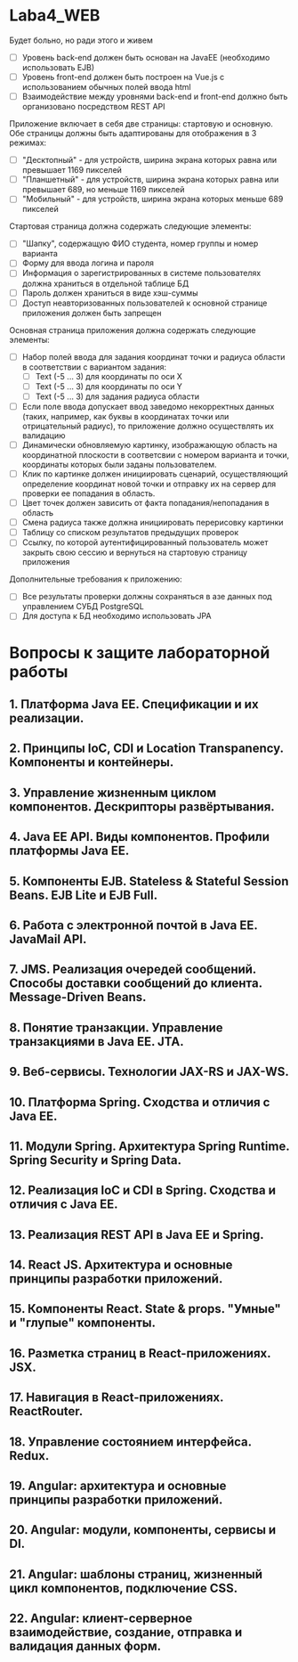 # Laba4_WEB

Будет больно, но ради этого и живем

-[ ] Уровень back-end должен быть основан на JavaEE (необходимо использовать EJB)
-[ ] Уровень front-end должен быть построен на Vue.js с использованием обычных полей ввода html 
-[ ] Взаимодействие между уровнями back-end и front-end должно быть организовано посредством REST API

Приложение включает в себя две страницы: стартовую и основную. Обе страницы должны быть адаптированы для отображения в 3 режимах:
-[ ] "Десктопный" - для устройств, ширина экрана которых равна или превышает 1169 пикселей 
-[ ] "Планшетный" - для устройств, ширина экрана которых равна или превышает 689, но меньше 1169 пикселей 
-[ ] "Мобильный" - для устройств, ширина экрана которых меньше 689 пикселей 
    
Стартовая страница должна содержать следующие элементы:
-[ ] "Шапку", содержащую ФИО студента, номер группы и номер варианта
-[ ] Форму для ввода логина и пароля 
-[ ] Информация о зарегистрированных в системе пользователях должна храниться в отдельной таблице БД 
-[ ] Пароль должен храниться в виде хэш-суммы
-[ ] Доступ неавторизованных пользователей к основной странице приложения должен быть запрещен 

Основная страница приложения должна содержать следующие элементы:
-[ ] Набор полей ввода для задания координат точки и радиуса области в соответствии с вариантом задания:
    -[ ] Text (-5 ... 3) для координаты по оси X
    -[ ] Text (-5 ... 3) для координаты по оси Y
    -[ ] Text (-5 ... 3) для задания радиуса области 
-[ ] Если поле ввода допускает ввод заведомо некорректных данных (таких, например, как буквы в координатах точки или отрицательный радиус), то приложение должно осуществлять их валидацию 
-[ ] Динамически обновляемую картинку, изображающую область на координатной плоскости в соответсвии с номером варианта и точки, координаты которых были заданы пользователем.
-[ ] Клик по картинке должен инициировать сценарий, осуществляющий определение координат новой точки и отправку их на сервер для проверки ее попадания в область. 
-[ ] Цвет точек должен зависить от факта попадания/непопадания в область
-[ ] Смена радиуса также должна инициировать перерисовку картинки
-[ ] Таблицу со списком результатов предыдущих проверок
-[ ] Ссылку, по которой аутентифицированный пользователь может закрыть свою сессию и вернуться на стартовую страницу приложения

Дополнительные требования к приложению:

-[ ] Все результаты проверки должны сохраняться в азе данных под управлением СУБД PostgreSQL 
-[ ] Для доступа к БД необходимо использовать JPA

# Вопросы к защите лабораторной работы

## 1. Платформа Java EE. Спецификации и их реализации.
## 2. Принципы IoC, CDI и Location Transpanency. Компоненты и контейнеры.
## 3. Управление жизненным циклом компонентов. Дескрипторы развёртывания.
## 4. Java EE API. Виды компонентов. Профили платформы Java EE.
## 5. Компоненты EJB. Stateless & Stateful Session Beans. EJB Lite и EJB Full.
## 6. Работа с электронной почтой в Java EE. JavaMail API.
## 7. JMS. Реализация очередей сообщений. Способы доставки сообщений до клиента. Message-Driven Beans.
## 8. Понятие транзакции. Управление транзакциями в Java EE. JTA.
## 9. Веб-сервисы. Технологии JAX-RS и JAX-WS.
## 10. Платформа Spring. Сходства и отличия с Java EE.
## 11. Модули Spring. Архитектура Spring Runtime. Spring Security и Spring Data.
## 12. Реализация IoC и CDI в Spring. Сходства и отличия с Java EE.
## 13. Реализация REST API в Java EE и Spring.
## 14. React JS. Архитектура и основные принципы разработки приложений.
## 15. Компоненты React. State & props. "Умные" и "глупые" компоненты.
## 16. Разметка страниц в React-приложениях. JSX.
## 17. Навигация в React-приложениях. ReactRouter.
## 18. Управление состоянием интерфейса. Redux.
## 19. Angular: архитектура и основные принципы разработки приложений.
## 20. Angular: модули, компоненты, сервисы и DI.
## 21. Angular: шаблоны страниц, жизненный цикл компонентов, подключение CSS.
## 22. Angular: клиент-серверное взаимодействие, создание, отправка и валидация данных форм.
